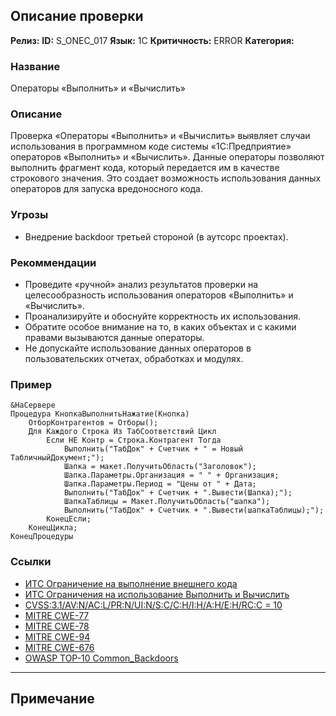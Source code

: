 ## Описание проверки
**Релиз:**
**ID:** S_ONEC_017
**Язык:** 1С
**Критичность:** ERROR
**Категория:** 

### Название 
Операторы «Выполнить» и «Вычислить»
### Описание 
Проверка «Операторы «Выполнить» и «Вычислить» выявляет случаи использования в программном коде системы «1С:Предприятие» операторов «Выполнить» и «Вычислить». Данные операторы позволяют выполнить фрагмент кода, который передается им в качестве строкового значения. Это создает возможность использования данных операторов для запуска вредоносного кода.

### Угрозы 
- Внедрение backdoor третьей стороной (в аутсорс проектах).
### Рекоммендации 
- Проведите «ручной» анализ результатов проверки на целесообразность использования операторов «Выполнить» и «Вычислить».
- Проанализируйте и обоснуйте корректность их использования.
- Обратите особое внимание на то, в каких объектах и с какими правами вызываются данные операторы.
- Не допускайте использование данных операторов в пользовательских отчетах, обработках и модулях.
### Пример 
``` 
&НаСервере
Процедура КнопкаВыполнитьНажатие(Кнопка)
	ОтборКонтрагентов = Отборы();
	Для Каждого Строка Из ТабСоответствий Цикл
		Если НЕ Контр = Строка.Контрагент Тогда
			Выполнить("ТабДок" + Счетчик + " = Новый ТабличныйДокумент;");
			Шапка = макет.ПолучитьОбласть("Заголовок");
			Шапка.Параметры.Организация = " " + Организация;
			Шапка.Параметры.Период = "Цены от " + Дата;
			Выполнить("ТабДок" + Счетчик + ".Вывести(Шапка);");
			ШапкаТаблицы = Макет.ПолучитьОбласть("шапка");
			Выполнить("ТабДок" + Счетчик + ".Вывести(шапкаТаблицы);");
		КонецЕсли;
	КонецЦикла;
КонецПроцедуры
``` 
### Ссылки
- [ИТС Ограничение на выполнение внешнего кода](https://its.1c.ru/db/v8std/content/669/hdoc)
- [ИТС Ограничения на использование Выполнить и Вычислить](https://its.1c.ru/db/v8std/content/770/hdoc)
- [CVSS:3.1/AV:N/AC:L/PR:N/UI:N/S:C/C:H/I:H/A:H/E:H/RC:C = 10](https://www.first.org/cvss/calculator/3.1#CVSS:3.1/AV:N/AC:L/PR:N/UI:N/S:C/C:H/I:H/A:H/E:H/RC:C)
- [MITRE CWE-77](https://cwe.mitre.org/data/definitions/77.html)
- [MITRE CWE-78](https://cwe.mitre.org/data/definitions/78.html)
- [MITRE CWE-94](https://cwe.mitre.org/data/definitions/94.html)
- [MITRE CWE-676](https://cwe.mitre.org/data/definitions/676.html)
- [OWASP TOP-10 Common_Backdoors](https://owasp.org/www-pdf-archive/OWASP_10_Most_Common_Backdoors.pdf)

---
## Примечание
